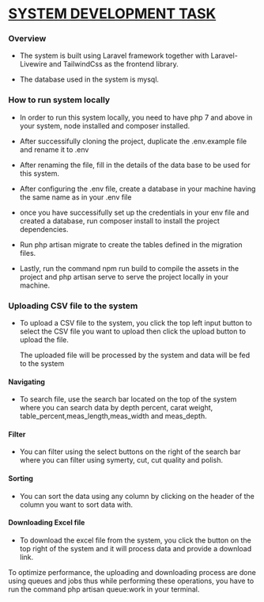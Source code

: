 <h1><u>SYSTEM DEVELOPMENT TASK</u></h1>
<h3> Overview </h3>
<ul>
    <li><p> The system is built using Laravel framework together with Laravel-Livewire and TailwindCss as the frontend library. </p></li>
    <li><p>The database used in the system is mysql.</p></li>
</ul>
<h3>
    How to run system locally
</h3>
<ul>
    <li>
        <p>
        In order to run this system locally, you need to have php 7 and above in your system, node installed and composer installed.
        </p>
    </li>
    <li>
        <p>After successifully cloning the project, duplicate the .env.example file and rename it to .env</p>
    </li>
    <li>
        <p>After renaming the file, fill in the details of the data base to be used for this system.</p>
    </li>
    <li>
        <p>After configuring the .env file, create a database in your machine having the same name as in your .env file</p>
    </li>
    <li>
        <p>once you have successifully set up the credentials in your env file and created a database, run composer install to install the project dependencies.</p>
    </li>
    <li>
        <p>Run php artisan migrate to create the tables defined in the migration files.</p>
    </li>
    <li>
     <p>Lastly, run the command npm run build to compile the assets in the project and php artisan serve to serve the project locally in your machine.</p>
    </li>
</ul>
<h3>
    Uploading CSV file to the system
</h3>
<ul>
    <li>
        <p>To upload a CSV file to the system, you click the top left input button to select the CSV file you want to upload then click the upload button to upload the file.
        </p>
        <p>
        The uploaded file will be processed by the system and data will be fed to the system
        </p>
    </li>
</ul>
<h4>Navigating</h4>
<ul>
    <li>
        <p>
          To search file, use the search bar located on the top of the system where you can search data by depth percent, carat weight, table_percent,meas_length,meas_width and meas_depth.
        </p>
    </li>
</ul>
<h4>Filter</h4>
<ul>
    <li>
        <p>
          You can filter using the select buttons on the right of the search bar where you can filter using symerty, cut, cut quality and polish.
        </p>
    </li>
</ul>
<h4>Sorting</h4>
<ul>
    <li>
        <p>
          You can sort the data using any column by clicking on the header of the column you want to sort data with.
        </p>
    </li>
</ul>
<h4>Downloading Excel file</h4>
<ul>
    <li>
        <p>
           To download the excel file from the system, you click the button on the top right of the system and it will process data and provide a download link.
        </p>
    </li>
</ul>
<p>
    To optimize performance, the uploading and downloading process are done using queues and jobs thus while performing these operations, you have to run the command php artisan queue:work in your terminal.
</p>
